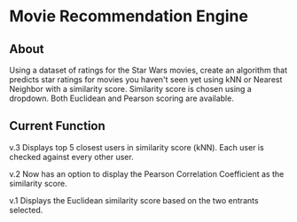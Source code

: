 # Movie Recommendation Engine

## About
Using a dataset of ratings for the Star Wars movies, create an algorithm that predicts star ratings for movies you haven't seen yet using kNN or Nearest Neighbor with a similarity score. Similarity score is chosen using a dropdown. Both Euclidean and Pearson scoring are available.

## Current Function
v.3 Displays top 5 closest users in similarity score (kNN). Each user is checked against every other user.

v.2 Now has an option to display the Pearson Correlation Coefficient as the similarity score.

v.1 Displays the Euclidean similarity score based on the two entrants selected.

